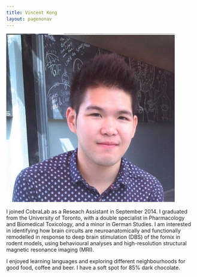 ```yaml
---
title: Vincent Kong
layout: pagenonav
---
```


![Vincent](/images/vincent.jpg)

I joined CobraLab as a Reseach Assistant in September 2014. I graduated from the University of Toronto, with a double specialist in Pharmacology and Biomedical Toxicology, and a minor in German Studies. I am interested in identifying how brain circuits are neuroanatomically and functionally remodelled in response to deep brain stimulation (DBS) of the fornix in rodent models, using behavioural analyses and high-resolution structural magnetic resonance imaging (MRI). 

I enjoyed learning languages and exploring different neighbourhoods for good food, coffee and beer.  I have a soft spot for 85% dark chocolate.

   
